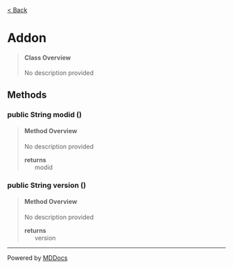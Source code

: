 [< Back](..)
# Addon #
>#### Class Overview ####
>No description provided
## Methods ##
### public String modid () ###
>#### Method Overview ####
>No description provided
>
>**returns**<br />
>&nbsp;&nbsp;&nbsp;&nbsp;&nbsp;&nbsp;modid
>
### public String version () ###
>#### Method Overview ####
>No description provided
>
>**returns**<br />
>&nbsp;&nbsp;&nbsp;&nbsp;&nbsp;&nbsp;version
>

---
Powered by [MDDocs](https://github.com/VRCube/MDDocs)
